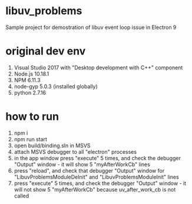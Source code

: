 # libuv_problems
Sample project for demostration of libuv event loop issue in Electron 9

# original dev env
1. Visual Studio 2017 with "Desktop development with C++" component
2. Node.js 10.18.1
3. NPM 6.11.3
4. node-gyp 5.0.3 (installed globally)
5. python 2.7.16

# how to run
1. npm i
2. npm run start
3. open build/binding.sln in MSVS
4. attach MSVS debugger to all "electron" processes
5. in the app window press "execute" 5 times, and check the debugger "Output" window - it will show 5 "myAfterWorkCb" lines
6. press "reload", and check that debugger "Output" window for "LibuvProblemsModuleDeInit" and "LibuvProblemsModuleInit" lines
7. press "execute" 5 times, and check the debugger "Output" window - it will not show 5 "myAfterWorkCb" because uv_after_work_cb is not called